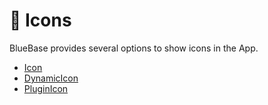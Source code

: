 # 🗿 Icons

BlueBase provides several options to show icons in the App.

* [Icon](../components/icon/icon-1.md)
* [DynamicIcon](../components/icon/dynamicicon.md)
* [PluginIcon](../components/icon/pluginicon.md)

